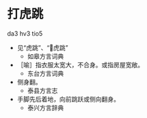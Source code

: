 # 打虎跳
da3 hv3 tio5
+ 见“虎跳”、“𧽌虎跳”
  * 如皋方言词典
+ ［喻］指衣服太宽大，不合身。或指房屋宽敞。
  * 东台方言词典
+ 侧身翻。
  * 泰县方言志
+ 手脚先后着地，向前跳跃或侧向翻身。
  * 泰兴方言辞典
